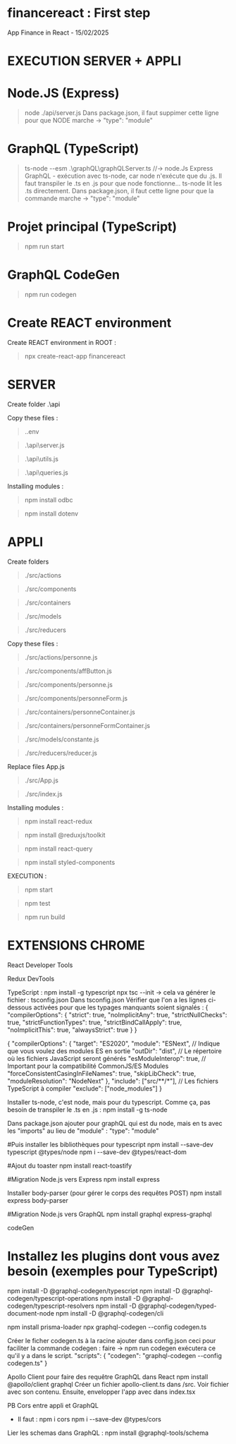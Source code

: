 # financereact : First step

App Finance in React - 15/02/2025


EXECUTION SERVER + APPLI
=
# Node.JS (Express)
> node ./api/server.js
  Dans package.json, il faut suppimer cette ligne pour que NODE marche -> "type": "module"

# GraphQL (TypeScript)
> ts-node --esm .\graphQL\graphQLServer.ts
  //-> node.Js Express GraphQL - exécution avec ts-node, car node n'exécute que du .js. Il faut transpiler le .ts en .js pour que node fonctionne... ts-node lit les .ts directement.
  Dans package.json, il faut cette ligne pour que la commande marche -> "type": "module"

# Projet principal (TypeScript)
> npm run start

# GraphQL CodeGen
> npm run codegen


Create REACT environment
=
Create REACT environment in ROOT :
> npx create-react-app financereact

SERVER
=
Create folder .\api

Copy these files :

>.\.env

>.\api\server.js

>.\api\utils.js

>.\api\queries.js

Installing modules :

> npm install odbc

> npm install dotenv



 APPLI
=

Create folders 
>./src/actions

>./src/components

>./src/containers

>./src/models

>./src/reducers

Copy these files :
>./src/actions/personne.js

>./src/components/affButton.js

>./src/components/personne.js

>./src/components/personneForm.js

>./src/containers/personneContainer.js

>./src/containers/personneFormContainer.js

>./src/models/constante.js

>./src/reducers/reducer.js

Replace files App.js
>./src/App.js

>./src/index.js


Installing modules :
> npm install react-redux

> npm install @reduxjs/toolkit

> npm install react-query

> npm install styled-components

EXECUTION :

> npm start

> npm test

> npm run build



 EXTENSIONS CHROME
=
React Developer Tools

Redux DevTools



TypeScript :
npm install -g typescript
npx tsc --init
-> cela va générer le fichier : tsconfig.json
Dans tsconfig.json Vérifier que l'on a les lignes ci-dessous activées pour que les typages manquants soient signalés :
{
  "compilerOptions": {
    "strict": true,
    "noImplicitAny": true,
    "strictNullChecks": true,
    "strictFunctionTypes": true,
    "strictBindCallApply": true,
    "noImplicitThis": true,
    "alwaysStrict": true
  }
}

{
  "compilerOptions": {
    "target": "ES2020",
    "module": "ESNext",  // Indique que vous voulez des modules ES en sortie
    "outDir": "dist",    // Le répertoire où les fichiers JavaScript seront générés
    "esModuleInterop": true, // Important pour la compatibilité CommonJS/ES Modules
    "forceConsistentCasingInFileNames": true,
    "skipLibCheck": true,
    "moduleResolution": "NodeNext"
  },
  "include": ["src/**/*"], // Les fichiers TypeScript à compiler
  "exclude": ["node_modules"]
}

Installer ts-node, c'est node, mais pour du typescript. Comme ça, pas besoin de transpiler le .ts en .js : 
npm install -g ts-node

Dans package.json ajouter pour graphQL qui est du node, mais en ts avec les "imports" au lieu de "module" :
"type": "module"



#Puis installer les bibliothèques pour typescript
npm install --save-dev typescript @types/node
npm i --save-dev @types/react-dom

#Ajout du toaster
npm install react-toastify


#Migration Node.js vers Express
npm install express

Installer body-parser (pour gérer le corps des requêtes POST) 
npm install express body-parser


#Migration Node.js vers GraphQL
npm install graphql express-graphql

codeGen
# Installez les plugins dont vous avez besoin (exemples pour TypeScript)
npm install -D @graphql-codegen/typescript
npm install -D @graphql-codegen/typescript-operations
npm install -D @graphql-codegen/typescript-resolvers
npm install -D @graphql-codegen/typed-document-node
npm install -D @graphql-codegen/cli

npm install prisma-loader
npx graphql-codegen --config codegen.ts

Créer le ficher codegen.ts à la racine
ajouter dans config.json ceci pour faciliter la commande codegen : faire -> npm run codegen exécutera ce qu'il y a dans le script.
"scripts": {
  "codegen": "graphql-codegen --config codegen.ts"
}

Apollo Client pour faire des requêtre GraphQL dans React
npm install @apollo/client graphql
Créer un fichier apollo-client.ts dans /src. Voir fichier avec son contenu.
Ensuite, envelopper l'app avec <AppoloProvider> dans index.tsx


PB Cors entre appli et GraphQL
- Il faut :
npm i cors
npm i --save-dev @types/cors


Lier les schemas dans GraphQL :
npm install @graphql-tools/schema